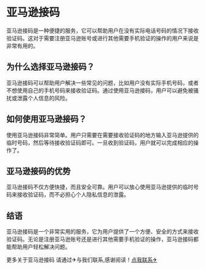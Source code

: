 # 亚马逊接码

亚马逊接码是一种便捷的服务，它可以帮助用户在没有实际电话号码的情况下接收验证码。这对于需要注册亚马逊账号或进行其他需要手机验证的操作的用户来说是非常有用的。

## 为什么选择亚马逊接码？

亚马逊接码可以帮助用户解决一些常见的问题，比如用户没有实际手机号码，或者不想使用自己的手机号码来接收验证码。通过使用亚马逊接码，用户可以避免被骚扰或泄露个人信息的风险。

## 如何使用亚马逊接码？

使用亚马逊接码非常简单。用户只需要在需要接收验证码的地方输入亚马逊提供的临时号码，然后等待接收验证码即可。一旦收到验证码，用户就可以完成相应的操作了。

## 亚马逊接码的优势

亚马逊接码不仅方便快捷，而且安全可靠。用户可以放心使用亚马逊提供的临时号码来接收验证码，而不必担心个人隐私信息的泄露。

## 结语

亚马逊接码是一个非常实用的服务，它为用户提供了一个方便、安全的方式来接收验证码。无论是注册亚马逊账号还是进行其他需要手机验证的操作，亚马逊接码都能帮助用户轻松解决问题。

更多关于亚马逊接码 请通过✈与我们联系,感谢阅读！[点我联系✈](https://www.k02.cc)